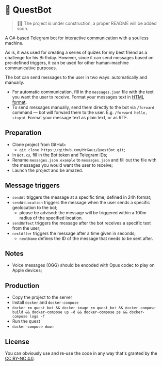 # 🤖 QuestBot

> 👷‍♂️ The project is under construction, a proper README will be added soon.

A C#-based Telegram bot for interactive communication with a soulless machine.

As is, it was used for creating a series of quizes for my best friend as a challenge for his Birthday. However, since it can send messages based on pre-defined triggers, it can be used for other human-machine communicative purposes.

The bot can send messages to the user in two ways: automatically and manually.
- For automatic communication, fill in the ``messages.json`` file with the text you want the user to receive. Format your messages text in [HTML format](https://core.telegram.org/api/entities).
- To send messages manually, send them directly to the bot via ``/forward`` command — bot will forward them to the user. E.g. ``/forward hello, stupid``. Format your message text as plain text, or as RTF.


## Preparation
- Clone project from GitHub:
	- ``git clone https://github.com/MrGauz/QuestBot.git``;
- In ``Bot.cs``, fill in the Bot token and Telegram IDs;
- Rename ``messages.json.example`` to ``messages.json`` and fill out the file with the messages you would want the user to receive;
- Launch the project and be amazed.
	

## Message triggers
- ``sendAt`` triggers the message at a specific time, defined in 24h format;
- ``sendAtLocation`` triggers the message when the user sends a specific geolocation to the bot;
	- please be advised: the message will be triggered within a 100m radius of the specified location.
- ``sendOnText`` triggers the message after the bot receives a specific text from the user;
- ``nextAfter`` triggers the message after a time given in seconds;
	- ``nextName`` defines the ID of the message that needs to be sent after.

## Notes
- Voice messages (OGG) should be encoded with Opus codec to play on Apple devices;

## Production
- Copy the project to the server
- Install ``docker`` and ``docker-compose``
- ``docker rm quest_bot && docker image rm quest_bot && docker-compose build && docker-compose up -d && docker-compose ps && docker-compose logs -f``
- Run the quest
- ``docker-compose down``

## License
You can obviously use and re-use the code in any way that's granted by the [CC BY-NC 4.0](https://creativecommons.org/licenses/by-nc/4.0/).
